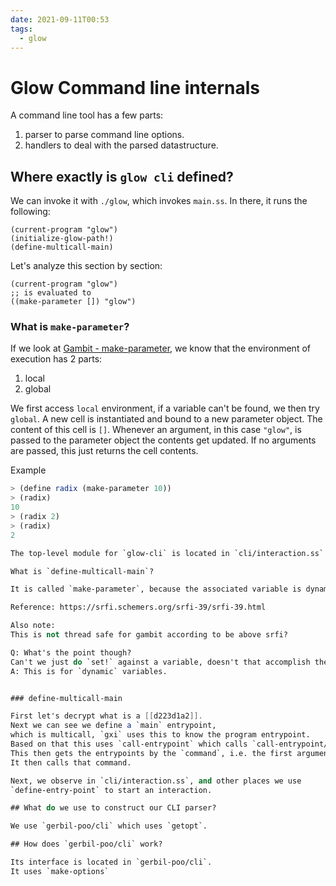 ```yaml
---
date: 2021-09-11T00:53
tags: 
  - glow
---
```


# Glow Command line internals

A command line tool has a few parts:
1. parser to parse command line options.
2. handlers to deal with the parsed datastructure.

## Where exactly is `glow cli` defined?

We can invoke it with `./glow`,
which invokes `main.ss`.
In there, it runs the following:
```
(current-program "glow")
(initialize-glow-path!)
(define-multicall-main)
```

Let's analyze this section by section:
```
(current-program "glow")
;; is evaluated to
((make-parameter []) "glow")
```

### What is `make-parameter`?

If we look at [Gambit - make-parameter](https://www.iro.umontreal.ca/~gambit/doc/gambit.html#index-make_002dparameter),
we know that the environment of execution has 2 parts:
1. local
2. global

We first access `local` environment, if a variable can't be found, we then try `global`.
A new cell is instantiated and bound to a new parameter object.
The content of this cell is `[]`.
Whenever an argument, in this case `"glow"`,
is passed to the parameter object the contents get updated.
If no arguments are passed, this just returns the cell contents.

Example
```scheme
> (define radix (make-parameter 10))
> (radix)
10
> (radix 2)
> (radix)
2

The top-level module for `glow-cli` is located in `cli/interaction.ss`

What is `define-multicall-main`?

It is called `make-parameter`, because the associated variable is dynamically bound!

Reference: https://srfi.schemers.org/srfi-39/srfi-39.html

Also note:
This is not thread safe for gambit according to be above srfi? 

Q: What's the point though?
Can't we just do `set!` against a variable, doesn't that accomplish the same thing? 
A: This is for `dynamic` variables.


### define-multicall-main

First let's decrypt what is a [[d223d1a2]].
Next we can see we define a `main` entrypoint,
which is multicall, `gxi` uses this to know the program entrypoint.
Based on that this uses `call-entrypoint` which calls `call-entrypoint/internal`.
This then gets the entrypoints by the `command`, i.e. the first argument.
It then calls that command.

Next, we observe in `cli/interaction.ss`, and other places we use
`define-entry-point` to start an interaction.

## What do we use to construct our CLI parser?

We use `gerbil-poo/cli` which uses `getopt`.

## How does `gerbil-poo/cli` work?

Its interface is located in `gerbil-poo/cli`.
It uses `make-options`

